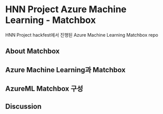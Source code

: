 # HNN Project Azure Machine Learning - Matchbox
HNN Project hackfest에서 진행된 Azure Machine Learning Matchbox repo

## About Matchbox

## Azure Machine Learning과 Matchbox

## AzureML Matchbox 구성

## Discussion
